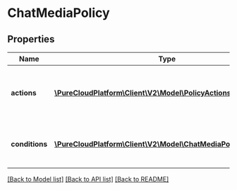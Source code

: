 # ChatMediaPolicy

## Properties
Name | Type | Description | Notes
------------ | ------------- | ------------- | -------------
**actions** | [**\PureCloudPlatform\Client\V2\Model\PolicyActions**](PolicyActions.md) | Actions applied when specified conditions are met | [optional] 
**conditions** | [**\PureCloudPlatform\Client\V2\Model\ChatMediaPolicyConditions**](ChatMediaPolicyConditions.md) | Conditions for when actions should be applied | [optional] 

[[Back to Model list]](../README.md#documentation-for-models) [[Back to API list]](../README.md#documentation-for-api-endpoints) [[Back to README]](../README.md)


